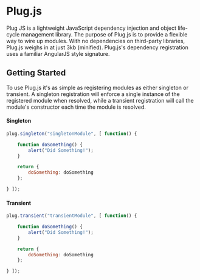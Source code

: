 # Plug.js

Plug JS is a lightweight JavaScript dependency injection and object life-cycle management library. The purpose of Plug.js is to provide a flexible way to wire up modules. With no dependencies on third-party libraries, Plug.js weighs in at just 3kb (minified). Plug.js's dependency registration uses a familiar AngularJS style signature.


## Getting Started

To use Plug.js it's as simple as registering modules as either singleton or transient. A singleton registration will enforce a single instance of the registered module when resolved, while a transient registration will call the module's constructor each time the module is resolved.

#### Singleton
```javascript
plug.singleton("singletonModule", [ function() {

    function doSomething() {
        alert("Did Something!");
    }

    return {
        doSomething: doSomething
    };

} ]);
```

#### Transient
```javascript
plug.transient("transientModule", [ function() {

    function doSomething() {
        alert("Did Something!");
    }

    return {
        doSomething: doSomething
    };

} ]);
```

